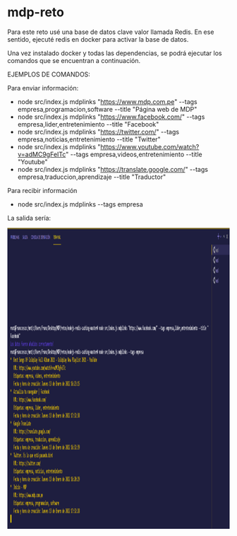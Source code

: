 # mdp-reto
Para este reto usé una base de datos clave valor llamada Redis.
En ese sentido, ejecuté redis en docker para activar la base de datos.

Una vez instalado docker y todas las dependencias, se podrá ejecutar los comandos que se encuentran a continuación.

EJEMPLOS DE COMANDOS:

Para enviar información:

- node src/index.js mdplinks "https://www.mdp.com.pe" --tags empresa,programacion,software --title "Página web de MDP"
- node src/index.js mdplinks "https://www.facebook.com/" --tags empresa,lider,entretenimiento --title "Facebook"
- node src/index.js mdplinks "https://twitter.com/" --tags empresa,noticias,entretenimiento --title "Twitter"
- node src/index.js mdplinks "https://www.youtube.com/watch?v=adMC9gFeITc" --tags empresa,videos,entretenimiento --title "Youtube"
- node src/index.js mdplinks "https://translate.google.com/" --tags empresa,traduccion,aprendizaje --title "Traductor"

Para recibir información

- node src/index.js mdplinks --tags empresa

La salida sería:

<img src="/img/prueba.png" width="1642" height="681" />
